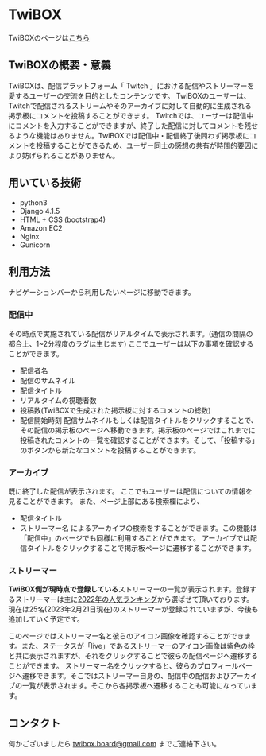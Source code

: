 # TwiBOX
TwiBOXのページは[こちら](http://18.178.38.84/)

## TwiBOXの概要・意義
TwiBOXは、配信プラットフォーム「 Twitch 」における配信やストリーマーを愛するユーザーの交流を目的としたコンテンツです。
TwiBOXのユーザーは、Twitchで配信されるストリームやそのアーカイブに対して自動的に生成される掲示板にコメントを投稿することができます。
Twitchでは、ユーザーは配信中にコメントを入力することができますが、終了した配信に対してコメントを残せるような機能はありません。TwiBOXでは配信中・配信終了後問わず掲示板にコメントを投稿することができるため、ユーザー同士の感想の共有が時間的要因により妨げられることがありません。

## 用いている技術
- python3
- Django 4.1.5
- HTML + CSS (bootstrap4)
- Amazon EC2
- Nginx
- Gunicorn

## 利用方法
ナビゲーションバーから利用したいページに移動できます。

### 配信中
その時点で実施されている配信がリアルタイムで表示されます。(通信の間隔の都合上、1~2分程度のラグは生じます)
ここでユーザーは以下の事項を確認することができます。
- 配信者名
- 配信のサムネイル
- 配信タイトル
- リアルタイムの視聴者数
- 投稿数(TwiBOXで生成された掲示板に対するコメントの総数)
- 配信開始時刻
配信サムネイルもしくは配信タイトルをクリックすることで、その配信の掲示板のページへ移動できます。掲示板のページではこれまでに投稿されたコメントの一覧を確認することができます。そして、「投稿する」のボタンから新たなコメントを投稿することができます。

### アーカイブ
既に終了した配信が表示されます。
ここでもユーザーは配信についての情報を見ることができます。
また、ページ上部にある検索欄により、
- 配信タイトル
- ストリーマー名
によるアーカイブの検索をすることができます。この機能は「配信中」のページでも同様に利用することができます。
アーカイブでは配信タイトルをクリックすることで掲示板ページに遷移することができます。

### ストリーマー
**TwiBOX側が現時点で登録している**ストリーマーの一覧が表示されます。登録するストリーマーは主に[2022年の人気ランキング](https://gamefavo.com/news/gamer/twitch-most-streamer-2022/)から選ばせて頂いております。現在は25名(2023年2月21日現在)のストリーマーが登録されていますが、今後も追加していく予定です。

このページではストリーマー名と彼らのアイコン画像を確認することができます。また、ステータスが「live」であるストリーマーのアイコン画像は紫色の枠と共に表示されますが、それをクリックすることで彼らの配信ページへ遷移することができます。
ストリーマー名をクリックすると、彼らのプロフィールページへ遷移できます。そこではストリーマー自身の、配信中の配信およびアーカイブの一覧が表示されます。そこから各掲示板へ遷移することも可能になっています。

## コンタクト
何かございましたら twibox.board@gmail.com までご連絡下さい。
